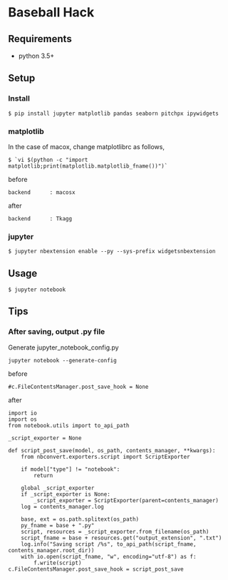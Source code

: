 # Baseball Hack

## Requirements

- python 3.5+

## Setup

### Install

```
$ pip install jupyter matplotlib pandas seaborn pitchpx ipywidgets
```

### matplotlib

In the case of macox, change matplotlibrc as follows,

```
$ `vi $(python -c "import matplotlib;print(matplotlib.matplotlib_fname())")`
```

before

```
backend      : macosx
```

after

```
backend      : Tkagg
```

### jupyter

```
$ jupyter nbextension enable --py --sys-prefix widgetsnbextension
```

## Usage

```
$ jupyter notebook
```

## Tips

### After saving, output .py file

Generate jupyter_notebook_config.py

```
jupyter notebook --generate-config
```

before

```
#c.FileContentsManager.post_save_hook = None
```

after

```
import io
import os
from notebook.utils import to_api_path

_script_exporter = None

def script_post_save(model, os_path, contents_manager, **kwargs):
    from nbconvert.exporters.script import ScriptExporter

    if model["type"] != "notebook":
        return

    global _script_exporter
    if _script_exporter is None:
        _script_exporter = ScriptExporter(parent=contents_manager)
    log = contents_manager.log

    base, ext = os.path.splitext(os_path)
    py_fname = base + ".py"
    script, resources = _script_exporter.from_filename(os_path)
    script_fname = base + resources.get("output_extension", ".txt")
    log.info("Saving script /%s", to_api_path(script_fname, contents_manager.root_dir))
    with io.open(script_fname, "w", encoding="utf-8") as f:
        f.write(script)
c.FileContentsManager.post_save_hook = script_post_save
```
